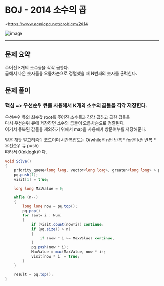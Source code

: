 # BOJ - 2014 소수의 곱

<https://www.acmicpc.net/problem/2014

![image](https://user-images.githubusercontent.com/76749472/161411064-fbf87ace-bb15-455c-aec0-8fcf79cb738d.png)

<hr/>

## 문제 요약
주어진 K개의 소수들을 각각 곱한다. <br>
곱해서 나온 숫자들을 오름차순으로 정렬했을 때 N번째의 숫자를 출력한다.

## 문제 풀이
### 핵심 => 우선순위 큐를 사용해서 K개의 소수의 곱들을 각각 저장한다.<br>
우선순위 큐의 최솟값 root를 주어진 소수들과 각각 곱하고 곱한 값들을 <br>
다시 우선순위 큐에 저장하면 소수의 곱들이 오름차순으로 정렬된다. <br>
여기서 중복된 값들을 제외하기 위해서 map을 사용해서 방문여부를 저장해준다. <br>


밑은 해당 알고리즘의 코드이며 시간복잡도는 O(while문 n번 반복 * for문 k번 반복 * 우선순위 큐 push) <br>
따라서 O(nklogk)이다.
```csharp
void Solve()
{
	priority_queue<long long, vector<long long>, greater<long long> > pq;
	pq.push(1);
	visit[1] = true;

	long long MaxValue = 0;

	while (n--)
	{
		long long now = pq.top();
		pq.pop();
		for (auto i : Num)
		{
			if (visit.count(now*i)) continue;
			if (pq.size() > n)
			{
				if (now * i >= MaxValue) continue;
			}
			pq.push(now * i);
			MaxValue = max(MaxValue, now * i);
			visit[now * i] = true;
		}
	}

	result = pq.top();
}
```
